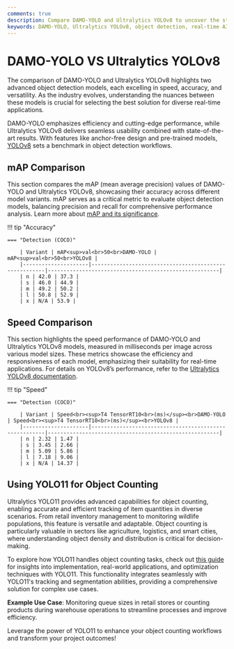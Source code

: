 ```yaml
---
comments: true
description: Compare DAMO-YOLO and Ultralytics YOLOv8 to uncover the strengths of each model in object detection, real-time AI, and edge AI applications. Learn how these state-of-the-art solutions perform in terms of speed, accuracy, and versatility for computer vision tasks.
keywords: DAMO-YOLO, Ultralytics YOLOv8, object detection, real-time AI, edge AI, computer vision, Ultralytics, AI models comparison
---
```


# DAMO-YOLO VS Ultralytics YOLOv8

The comparison of DAMO-YOLO and Ultralytics YOLOv8 highlights two advanced object detection models, each excelling in speed, accuracy, and versatility. As the industry evolves, understanding the nuances between these models is crucial for selecting the best solution for diverse real-time applications.

DAMO-YOLO emphasizes efficiency and cutting-edge performance, while Ultralytics YOLOv8 delivers seamless usability combined with state-of-the-art results. With features like anchor-free design and pre-trained models, [YOLOv8](https://docs.ultralytics.com/models/yolov8/) sets a benchmark in object detection workflows.


## mAP Comparison

This section compares the mAP (mean average precision) values of DAMO-YOLO and Ultralytics YOLOv8, showcasing their accuracy across different model variants. mAP serves as a critical metric to evaluate object detection models, balancing precision and recall for comprehensive performance analysis. Learn more about [mAP and its significance](https://www.ultralytics.com/glossary/mean-average-precision-map).


!!! tip "Accuracy"

	=== "Detection (COCO)"

		| Variant | mAP<sup>val<br>50<br>DAMO-YOLO | mAP<sup>val<br>50<br>YOLOv8 |
		|---------------------|-------------------------------------------------------|-------------------------------------------------------|
		| n | 42.0 | 37.3 |
		| s | 46.0 | 44.9 |
		| m | 49.2 | 50.2 |
		| l | 50.8 | 52.9 |
		| x | N/A | 53.9 |
		

## Speed Comparison

This section highlights the speed performance of DAMO-YOLO and Ultralytics YOLOv8 models, measured in milliseconds per image across various model sizes. These metrics showcase the efficiency and responsiveness of each model, emphasizing their suitability for real-time applications. For details on YOLOv8’s performance, refer to the [Ultralytics YOLOv8 documentation](https://docs.ultralytics.com/models/yolov8/).


!!! tip "Speed"

	=== "Detection (COCO)"

		| Variant | Speed<br><sup>T4 TensorRT10<br>(ms)</sup><br>DAMO-YOLO | Speed<br><sup>T4 TensorRT10<br>(ms)</sup><br>YOLOv8 |
		|---------------------|-------------------------------------------------------|-------------------------------------------------------|
		| n | 2.32 | 1.47 |
		| s | 3.45 | 2.66 |
		| m | 5.09 | 5.86 |
		| l | 7.18 | 9.06 |
		| x | N/A | 14.37 |

## Using YOLO11 for Object Counting  

Ultralytics YOLO11 provides advanced capabilities for object counting, enabling accurate and efficient tracking of item quantities in diverse scenarios. From retail inventory management to monitoring wildlife populations, this feature is versatile and adaptable. Object counting is particularly valuable in sectors like agriculture, logistics, and smart cities, where understanding object density and distribution is critical for decision-making.

To explore how YOLO11 handles object counting tasks, check out [this guide](https://docs.ultralytics.com/guides/object-counting/) for insights into implementation, real-world applications, and optimization techniques with YOLO11. This functionality integrates seamlessly with YOLO11's tracking and segmentation abilities, providing a comprehensive solution for complex use cases.  

**Example Use Case**: Monitoring queue sizes in retail stores or counting products during warehouse operations to streamline processes and improve efficiency.  

Leverage the power of YOLO11 to enhance your object counting workflows and transform your project outcomes!
